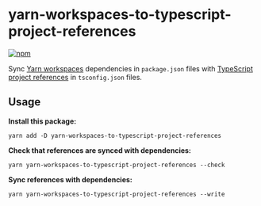 # yarn-workspaces-to-typescript-project-references

[![npm](https://img.shields.io/npm/v/yarn-workspaces-to-typescript-project-references)](https://www.npmjs.com/package/yarn-workspaces-to-typescript-project-references)

Sync [Yarn workspaces](https://classic.yarnpkg.com/en/docs/workspaces/) dependencies in `package.json` files with [TypeScript project references](https://www.typescriptlang.org/docs/handbook/project-references.html) in `tsconfig.json` files.

## Usage

**Install this package:**

```
yarn add -D yarn-workspaces-to-typescript-project-references
```

**Check that references are synced with dependencies:**

```
yarn yarn-workspaces-to-typescript-project-references --check
```

**Sync references with dependencies:**

```
yarn yarn-workspaces-to-typescript-project-references --write
```
